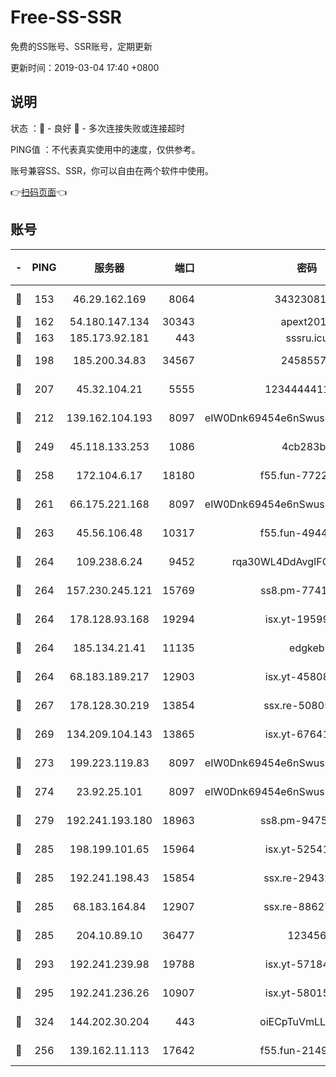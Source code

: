 # Free-SS-SSR

免费的SS账号、SSR账号，定期更新

更新时间：2019-03-04 17:40 +0800

## 说明

状态     ：🙂 - 良好 🙁 - 多次连接失败或连接超时

PING值   ：不代表真实使用中的速度，仅供参考。

账号兼容SS、SSR，你可以自由在两个软件中使用。

👉[扫码页面](https://liesauer.github.io/free-ss-ssr.github.io/)👈

## 账号

|-|PING|服务器|端口|密码|加密方式|区域|
|:----:|:----:|:-----:|-----:|:----:|:----:|:----:|
|🙂|153|46.29.162.169|8064|3432308177|aes-256-cfb|RU|
|🙂|162|54.180.147.134|30343|apext2019|chacha20|KR|
|🙂|163|185.173.92.181|443|sssru.icu|rc4-md5|RU|
|🙂|198|185.200.34.83|34567|24585575|aes-256-cfb|US|
|🙂|207|45.32.104.21|5555|1234444411111|aes-256-cfb|SG|
|🙂|212|139.162.104.193|8097|eIW0Dnk69454e6nSwuspv9DmS201tQ0D|aes-256-cfb|JP|
|🙂|249|45.118.133.253|1086|4cb283b8|aes-256-cfb|SG|
|🙂|258|172.104.6.17|18180|f55.fun-77228320|aes-256-cfb|US|
|🙂|261|66.175.221.168|8097|eIW0Dnk69454e6nSwuspv9DmS201tQ0D|aes-256-cfb|US|
|🙂|263|45.56.106.48|10317|f55.fun-49448952|aes-256-cfb|US|
|🙂|264|109.238.6.24|9452|rqa30WL4DdAvgIFG6Fs3znzTa|aes-256-cfb|FR|
|🙂|264|157.230.245.121|15769|ss8.pm-77417708|aes-256-cfb|SG|
|🙂|264|178.128.93.168|19294|isx.yt-19599027|aes-256-cfb|SG|
|🙂|264|185.134.21.41|11135|edgkeb|aes-256-cfb|GB|
|🙂|264|68.183.189.217|12903|isx.yt-45808180|aes-256-cfb|SG|
|🙂|267|178.128.30.219|13854|ssx.re-50805835|aes-256-cfb|SG|
|🙂|269|134.209.104.143|13865|isx.yt-67641153|aes-256-cfb|SG|
|🙂|273|199.223.119.83|8097|eIW0Dnk69454e6nSwuspv9DmS201tQ0D|aes-256-cfb|US|
|🙂|274|23.92.25.101|8097|eIW0Dnk69454e6nSwuspv9DmS201tQ0D|aes-256-cfb|US|
|🙂|279|192.241.193.180|18963|ss8.pm-94752333|aes-256-cfb|US|
|🙂|285|198.199.101.65|15964|isx.yt-52541316|aes-256-cfb|US|
|🙂|285|192.241.198.43|15854|ssx.re-29432416|aes-256-cfb|US|
|🙂|285|68.183.164.84|12907|ssx.re-88627570|aes-256-cfb|US|
|🙂|285|204.10.89.10|36477|123456|aes-256-cfb|US|
|🙂|293|192.241.239.98|19788|isx.yt-57184627|aes-256-cfb|US|
|🙂|295|192.241.236.26|10907|isx.yt-58015517|aes-256-cfb|US|
|🙂|324|144.202.30.204|443|oiECpTuVmLLxk4Ts|aes-256-cfb|US|
|🙂|256|139.162.11.113|17642|f55.fun-21493744|aes-256-cfb|SG|
